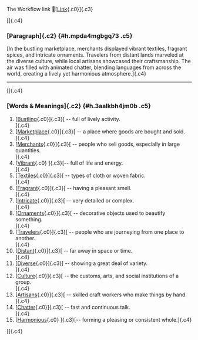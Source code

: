 The Workflow link
👏[[Link](https://www.google.com/url?q=http://www.google.com&sa=D&source=editors&ust=1760203451717014&usg=AOvVaw0oEci_7EtEEZc9GjQo7TkK){.c0}]{.c3}

[]{.c4}

### [Paragraph]{.c2} {#h.mpda4mgbgq73 .c5}

[In the bustling marketplace, merchants displayed vibrant textiles,
fragrant spices, and intricate ornaments. Travelers from distant lands
marveled at the diverse culture, while local artisans showcased their
craftsmanship. The air was filled with animated chatter, blending
languages from across the world, creating a lively yet harmonious
atmosphere.]{.c4}

------------------------------------------------------------------------

[]{.c4}

### [Words & Meanings]{.c2} {#h.3aalkbh4jm0b .c5}

1.  [[Bustling](https://www.google.com/url?q=http://www.google.com&sa=D&source=editors&ust=1760203451718257&usg=AOvVaw2UgrsCN_WjxKw-gcBvIJ-K){.c0}]{.c3}[ --
    full of lively activity.\
    ]{.c4}
2.  [[Marketplace](https://www.google.com/url?q=http://www.google.com&sa=D&source=editors&ust=1760203451718523&usg=AOvVaw02msVmUcV_R8fLl2jeWXU-){.c0}]{.c3}[ --
    a place where goods are bought and sold.\
    ]{.c4}
3.  [[Merchants](https://www.google.com/url?q=http://www.google.com&sa=D&source=editors&ust=1760203451718897&usg=AOvVaw3NMm8U5p-62qnbQ-hZtpKH){.c0}]{.c3}[ --
    people who sell goods, especially in large quantities.\
    ]{.c4}
4.  [[Vibrant](https://www.google.com/url?q=http://www.google.com&sa=D&source=editors&ust=1760203451719298&usg=AOvVaw0yhg3r4whlptDJMHQ9bpRK){.c0}
    ]{.c3}[-- full of life and energy.\
    ]{.c4}
5.  [[Textiles](https://www.google.com/url?q=http://www.google.com&sa=D&source=editors&ust=1760203451719566&usg=AOvVaw0chhJpGZ3wiwbgxJRwhxIj){.c0}]{.c3}[ --
    types of cloth or woven fabric.\
    ]{.c4}
6.  [[Fragrant](https://www.google.com/url?q=http://www.google.com&sa=D&source=editors&ust=1760203451719909&usg=AOvVaw09pijrNyR43fFJVJu56Wpa){.c0}]{.c3}[ --
    having a pleasant smell.\
    ]{.c4}
7.  [[Intricate](https://www.google.com/url?q=http://www.google.com&sa=D&source=editors&ust=1760203451720190&usg=AOvVaw3yY2KfoE9rE4HJGfu28-3m){.c0}]{.c3}[ --
    very detailed or complex.\
    ]{.c4}
8.  [[Ornaments](https://www.google.com/url?q=http://www.google.com&sa=D&source=editors&ust=1760203451720464&usg=AOvVaw1nnxXaOyNp_B7TAPiND5Tx){.c0}]{.c3}[ --
    decorative objects used to beautify something.\
    ]{.c4}
9.  [[Travelers](https://www.google.com/url?q=http://www.google.com&sa=D&source=editors&ust=1760203451720863&usg=AOvVaw2F7L7JLaOHvdaf5FEjXXI1){.c0}]{.c3}[ --
    people who are journeying from one place to another.\
    ]{.c4}
10. [[Distant](https://www.google.com/url?q=http://www.google.com&sa=D&source=editors&ust=1760203451721239&usg=AOvVaw2DNO4C9rHAwmqeucDgAIsb){.c0}]{.c3}[ --
    far away in space or time.\
    ]{.c4}
11. [[Diverse](https://www.google.com/url?q=http://www.google.com&sa=D&source=editors&ust=1760203451721490&usg=AOvVaw0ZJ98fNL2QmiidsKdGqdb-){.c0}]{.c3}[ --
    showing a great deal of variety.\
    ]{.c4}
12. [[Culture](https://www.google.com/url?q=http://www.google.com&sa=D&source=editors&ust=1760203451721766&usg=AOvVaw3k6HvUgHe1ynr5zrinxKau){.c0}]{.c3}[ --
    the customs, arts, and social institutions of a group.\
    ]{.c4}
13. [[Artisans](https://www.google.com/url?q=http://www.google.com&sa=D&source=editors&ust=1760203451722130&usg=AOvVaw3xERsmVIW2_1CpTHizKsoq){.c0}]{.c3}[ --
    skilled craft workers who make things by hand.\
    ]{.c4}
14. [[Chatter](https://www.google.com/url?q=http://www.google.com&sa=D&source=editors&ust=1760203451722450&usg=AOvVaw3H2if6eKAyygTFWHkepi1O){.c0}]{.c3}[ --
    fast and continuous talk.\
    ]{.c4}
15. [[Harmonious](https://www.google.com/url?q=http://www.google.com&sa=D&source=editors&ust=1760203451722794&usg=AOvVaw0mWHE-hebcM5z4gfK-pvrx){.c0}
    ]{.c3}[-- forming a pleasing or consistent whole.]{.c4}

[]{.c4}

